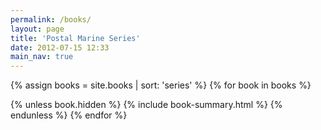 ```yaml
---
permalink: /books/
layout: page
title: 'Postal Marine Series'
date: 2012-07-15 12:33
main_nav: true
---
```


{% assign books = site.books | sort: 'series' %}
{% for book in books %}

{% unless book.hidden %}
{% include book-summary.html %}
{% endunless %}
{% endfor %}